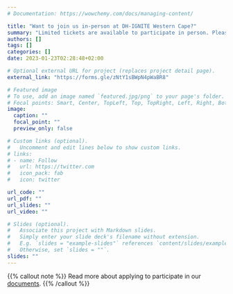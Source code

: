 ```yaml
---
# Documentation: https://wowchemy.com/docs/managing-content/

title: "Want to join us in-person at DH-IGNITE Western Cape?"
summary: "Limited tickets are available to participate in person. Please complete the application form to indicate your interest and what you hope to learn and contribute. A selection panel will review applications and provide feedback on a rolling basis until all spaces have been filled."
authors: []
tags: []
categories: []
date: 2023-01-23T02:28:48+02:00

# Optional external URL for project (replaces project detail page).
external_link: "https://forms.gle/zNtY1sBWpN4pWaBR8"

# Featured image
# To use, add an image named `featured.jpg/png` to your page's folder.
# Focal points: Smart, Center, TopLeft, Top, TopRight, Left, Right, BottomLeft, Bottom, BottomRight.
image:
  caption: ""
  focal_point: ""
  preview_only: false

# Custom links (optional).
#   Uncomment and edit lines below to show custom links.
# links:
# - name: Follow
#   url: https://twitter.com
#   icon_pack: fab
#   icon: twitter

url_code: ""
url_pdf: ""
url_slides: ""
url_video: ""

# Slides (optional).
#   Associate this project with Markdown slides.
#   Simply enter your slide deck's filename without extension.
#   E.g. `slides = "example-slides"` references `content/slides/example-slides.md`.
#   Otherwise, set `slides = ""`.
slides: ""
---
```

{{% callout note %}}
Read more about applying to participate in our [documents](docs/participation/).
{{% /callout %}}
